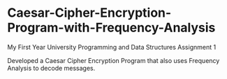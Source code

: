 # Caesar-Cipher-Encryption-Program-with-Frequency-Analysis
My First Year University Programming and Data Structures Assignment 1

Developed a Caesar Cipher Encryption Program that also uses Frequency Analysis to decode messages.
